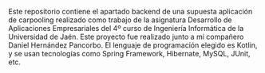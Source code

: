 Este repositorio contiene el apartado backend de una supuesta aplicación de carpooling realizado como trabajo de la asignatura Desarrollo de Aplicaciones Empresariales del 4º curso de Ingeniería Informática de la Universidad de Jaén. Este proyecto fue realizado junto a mi compañero Daniel Hernández Pancorbo. El lenguaje de programación elegido es Kotlin, y se usan tecnologías como Spring Framework, Hibernate, MySQL, JUnit, etc.
